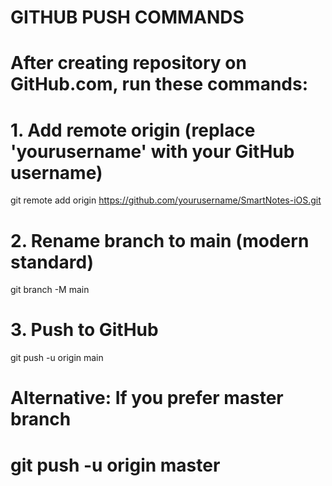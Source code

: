 # GITHUB PUSH COMMANDS

# After creating repository on GitHub.com, run these commands:

# 1. Add remote origin (replace 'yourusername' with your GitHub username)
git remote add origin https://github.com/yourusername/SmartNotes-iOS.git

# 2. Rename branch to main (modern standard)
git branch -M main

# 3. Push to GitHub
git push -u origin main

# Alternative: If you prefer master branch
# git push -u origin master
